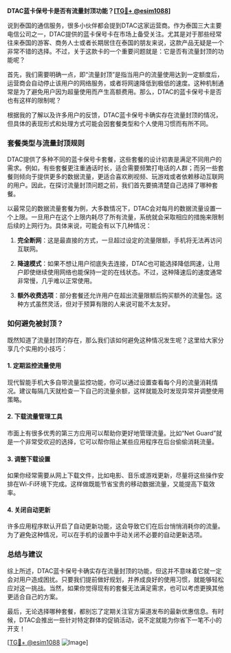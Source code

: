 **DTAC蓝卡保号卡是否有流量封顶功能？[[TG💪+ @esim1088](https://t.me/s/esim1088)]**

说到泰国的通信服务，很多小伙伴都会提到DTAC这家运营商。作为泰国三大主要电信公司之一，DTAC提供的蓝卡保号卡在市场上备受关注。尤其是对于那些经常往来泰国的游客、商务人士或者长期居住在泰国的朋友来说，这款产品无疑是一个非常不错的选择。不过，关于这款卡的一个重要问题就是：它是否有流量封顶的功能呢？

首先，我们需要明确一点，即“流量封顶”是指当用户的流量使用达到一定额度后，运营商会自动停止该用户的网络服务，或者将网速降低到极低的速度。这种机制通常是为了避免用户因为超量使用而产生高额费用。那么，DTAC的蓝卡保号卡是否也有这样的限制呢？

根据我的了解以及许多用户的反馈，DTAC蓝卡保号卡确实存在流量封顶的情况，但具体的表现形式和处理方式可能会因套餐类型和个人使用习惯而有所不同。

### **套餐类型与流量封顶规则**

DTAC提供了多种不同的蓝卡保号卡套餐，这些套餐的设计初衷是满足不同用户的需求。例如，有些套餐更注重通话时长，适合需要频繁打电话的人群；而另一些套餐则倾向于提供更多的数据流量，更适合喜欢刷视频、玩游戏或者依赖移动互联网的用户。因此，在探讨流量封顶问题之前，我们首先要搞清楚自己选择了哪种套餐。

以最常见的数据流量套餐为例，大多数情况下，DTAC会对每月的数据流量设置一个上限。一旦用户在这个上限内耗尽了所有流量，系统就会采取相应的措施来限制后续的上网行为。具体来说，可能会有以下几种情况：

1. **完全断网**：这是最直接的方式，一旦超过设定的流量限额，手机将无法再访问互联网。
   
2. **降速模式**：如果不想让用户彻底失去连接，DTAC也可能选择降低网速，让用户即使继续使用网络也能保持一定的在线状态。不过，这种降速后的速度通常非常慢，几乎难以正常使用。

3. **额外收费选项**：部分套餐还允许用户在超出流量限额后购买额外的流量包。这种方式虽然灵活，但对于预算有限的人来说可能不太友好。

### **如何避免被封顶？**

既然知道了流量封顶的存在，那么我们该如何避免这种情况发生呢？这里给大家分享几个实用的小技巧：

#### **1. 定期监控流量使用**
现代智能手机大多自带流量监控功能，你可以通过设置查看每个月的流量消耗情况。建议每隔几天就检查一下自己的流量余额，这样就能及时发现异常并调整使用策略。

#### **2. 下载流量管理工具**
市面上有很多优秀的第三方应用可以帮助你更好地管理流量。比如“Net Guard”就是一个非常受欢迎的选择，它可以帮你阻止某些应用程序在后台偷偷消耗流量。

#### **3. 调整下载设置**
如果你经常需要从网上下载文件，比如电影、音乐或游戏更新，尽量将这些操作安排在Wi-Fi环境下完成。这样做既能节省宝贵的移动数据流量，又能提高下载效率。

#### **4. 关闭自动更新**
许多应用程序默认开启了自动更新功能，这会导致它们在后台悄悄消耗你的流量。为了避免这种情况，可以在手机的设置中手动关闭不必要的自动更新选项。

### **总结与建议**

综上所述，DTAC蓝卡保号卡确实存在流量封顶的功能，但这并不意味着它就一定会对用户造成困扰。只要我们提前做好规划，并养成良好的使用习惯，就能够轻松应对这一挑战。当然，如果你觉得现有的套餐无法满足需求，也可以考虑更换其他更适合自己的方案。

最后，无论选择哪种套餐，都别忘了定期关注官方渠道发布的最新优惠信息。有时候，DTAC会推出一些针对特定群体的促销活动，说不定就能为你省下一笔不小的开支！

[[TG💪+ @esim1088](https://t.me/s/esim1088) ![Image](https://i.postimg.cc/4NQfJmqS/Snipaste-2025-05-13-00-14-12.png)]